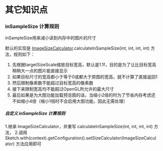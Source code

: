 # 其它知识点

### inSampleSize 计算规则

inSampleSize用来减小读到内存中的图片的尺寸

默认的实现是 [ImageSizeCalculator].calculateInSampleSize(int, int, int, int) 方法，规则如下：
1. 先根据targetSizeScale缩放目标宽高，默认是1.1f，目的是为了让比目标宽高稍稍大一点的图片能直接显示
2. 如果目标尺寸的宽高都小于等于0或都大于原图的宽高，就不计算了直接返回1
3. 然后限制像素数不能超过目标宽高的像素数
4. 接下来限制宽高均不能超过OpenGL所允许的最大尺寸
5. 最后如果是为大图功能加载预览图的话，当缩小2倍的时为了节省内存考虑还不如缩小4倍（缩小1倍时不会启用大图功能，因此无需处理）

##### 自定义 inSampleSize 计算规则
1.继承 ImageSizeCalculator，并重写 calculateInSampleSize(int, int, int, int) 方法，
2.调用 Sketch.with(context).getConfiguration().setSizeCalculator(ImageSizeCalculator) 方法应用即可

[ImageSizeCalculator]: ,,/../sketch/src/main/java/me/xiaopan/sketch/decode/ImageSizeCalculator.java
